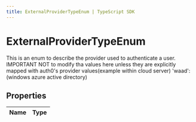 ```yaml
---
title: ExternalProviderTypeEnum | TypeScript SDK
---
```



# ExternalProviderTypeEnum

This is an enum to describe the provider used to authenticate a user.  IMPORTANT NOT to modify tha values here unless they are explicitly mapped with auth0\'s provider values(example within cloud server)  \'waad\': (windows azure active directory)

## Properties

Name | Type
------------ | -------------


